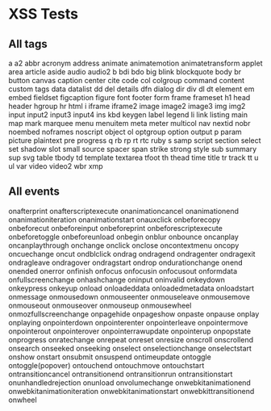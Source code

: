# XSS Tests

## All tags
a
a2
abbr
acronym
address
animate
animatemotion
animatetransform
applet
area
article
aside
audio
audio2
b
bdi
bdo
big
blink
blockquote
body
br
button
canvas
caption
center
cite
code
col
colgroup
command
content
custom tags
data
datalist
dd
del
details
dfn
dialog
dir
div
dl
dt
element
em
embed
fieldset
figcaption
figure
font
footer
form
frame
frameset
h1
head
header
hgroup
hr
html
i
iframe
iframe2
image
image2
image3
img
img2
input
input2
input3
input4
ins
kbd
keygen
label
legend
li
link
listing
main
map
mark
marquee
menu
menuitem
meta
meter
multicol
nav
nextid
nobr
noembed
noframes
noscript
object
ol
optgroup
option
output
p
param
picture
plaintext
pre
progress
q
rb
rp
rt
rtc
ruby
s
samp
script
section
select
set
shadow
slot
small
source
spacer
span
strike
strong
style
sub
summary
sup
svg
table
tbody
td
template
textarea
tfoot
th
thead
time
title
tr
track
tt
u
ul
var
video
video2
wbr
xmp

## All events
onafterprint
onafterscriptexecute
onanimationcancel
onanimationend
onanimationiteration
onanimationstart
onauxclick
onbeforecopy
onbeforecut
onbeforeinput
onbeforeprint
onbeforescriptexecute
onbeforetoggle
onbeforeunload
onbegin
onblur
onbounce
oncanplay
oncanplaythrough
onchange
onclick
onclose
oncontextmenu
oncopy
oncuechange
oncut
ondblclick
ondrag
ondragend
ondragenter
ondragexit
ondragleave
ondragover
ondragstart
ondrop
ondurationchange
onend
onended
onerror
onfinish
onfocus
onfocusin
onfocusout
onformdata
onfullscreenchange
onhashchange
oninput
oninvalid
onkeydown
onkeypress
onkeyup
onload
onloadeddata
onloadedmetadata
onloadstart
onmessage
onmousedown
onmouseenter
onmouseleave
onmousemove
onmouseout
onmouseover
onmouseup
onmousewheel
onmozfullscreenchange
onpagehide
onpageshow
onpaste
onpause
onplay
onplaying
onpointerdown
onpointerenter
onpointerleave
onpointermove
onpointerout
onpointerover
onpointerrawupdate
onpointerup
onpopstate
onprogress
onratechange
onrepeat
onreset
onresize
onscroll
onscrollend
onsearch
onseeked
onseeking
onselect
onselectionchange
onselectstart
onshow
onstart
onsubmit
onsuspend
ontimeupdate
ontoggle
ontoggle(popover)
ontouchend
ontouchmove
ontouchstart
ontransitioncancel
ontransitionend
ontransitionrun
ontransitionstart
onunhandledrejection
onunload
onvolumechange
onwebkitanimationend
onwebkitanimationiteration
onwebkitanimationstart
onwebkittransitionend
onwheel